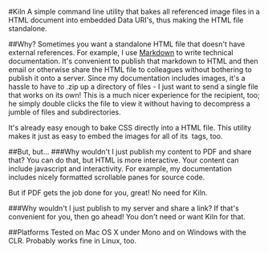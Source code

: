 #Kiln
A simple command line utility that bakes all referenced image files in a HTML document into embedded Data URI's, thus making the HTML file standalone.

##Why?
Sometimes you want a standalone HTML file that doesn't have external references. For example, I use [Markdown](http://daringfireball.net/projects/markdown/) to write technical documentation. It's convenient to publish that markdown to HTML and then email or otherwise share the HTML file to colleagues without bothering to publish it onto a server. Since my documentation includes images, it's a hassle to have to .zip up a directory of files - I just want to send a single file that works on its own! This is a much nicer experience for the recipient, too; he simply double clicks the file to view it without having to decompress a jumble of files and subdirectories.

It's already easy enough to bake CSS directly into a HTML file. This utility makes it just as easy to embed the images for all of its <img> tags, too.

##But, but...
###Why wouldn't I just publish my content to PDF and share that?
You can do that, but HTML is more interactive. Your content can include javascript and interactivity. For example, my documentation includes nicely formatted scrollable panes for source code.

But if PDF gets the job done for you, great! No need for Kiln.

###Why wouldn't I just publish to my server and share a link?
If that's convenient for you, then go ahead! You don't need or want Kiln for that.

##Platforms
Tested on Mac OS X under Mono and on Windows with the CLR. Probably works fine in Linux, too.
